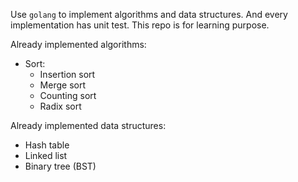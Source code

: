 Use `golang` to implement algorithms and data structures. And every implementation has unit test. This repo is for learning purpose.

Already implemented algorithms:
* Sort:
  * Insertion sort
  * Merge sort
  * Counting sort
  * Radix sort 


Already implemented data structures:
* Hash table
* Linked list
* Binary tree (BST)